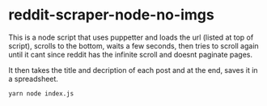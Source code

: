 # reddit-scraper-node-no-imgs

This is a node script that uses puppetter and loads the url (listed at top of script), scrolls to the bottom, waits a few seconds, then tries to scroll again until it cant since reddit has the infinite scroll and doesnt paginate pages.

It then takes the title and decription of each post and at the end, saves it in a spreadsheet. 

`
yarn
node index.js
`
